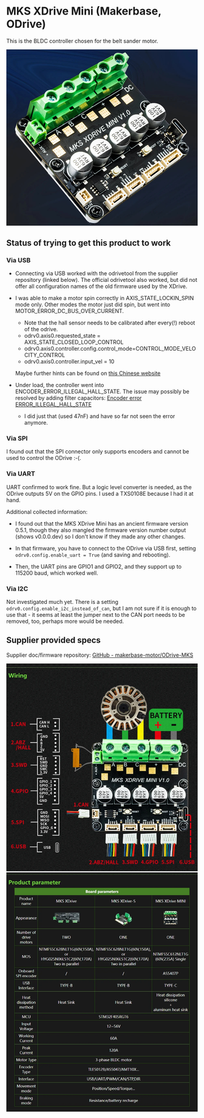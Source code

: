 # MKS XDrive Mini (Makerbase, ODrive)

This is the BLDC controller chosen for the belt sander motor.

![MKS XDrive Mini](odrive.jpg)

## Status of trying to get this product to work

### Via USB

- Connecting via USB worked with the odrivetool from the supplier repository (linked below). The official odrivetool also worked, but did not offer all configuration names of the old firmware used by the XDrive.

- I was able to make a motor spin correctly in AXIS_STATE_LOCKIN_SPIN mode only. Other modes the motor just did spin, but went into MOTOR_ERROR_DC_BUS_OVER_CURRENT.
  * Note that the hall sensor needs to be calibrated after every(!) reboot of the odrive.
  * odrv0.axis0.requested_state = AXIS_STATE_CLOSED_LOOP_CONTROL
  * odrv0.axis0.controller.config.control_mode=CONTROL_MODE_VELOCITY_CONTROL
  * odrv0.axis0.controller.input_vel = 10
  
  Maybe further hints can be found on [this Chinese website](https://blog.csdn.net/gjy_skyblue/category_10813011.html?spm=1001.2014.3001.5482)

- Under load, the controller went into ENCODER_ERROR_ILLEGAL_HALL_STATE. The issue may possibly be resolved by adding filter capacitors: [Encoder error ERROR_ILLEGAL_HALL_STATE](https://discourse.odriverobotics.com/t/encoder-error-error-illegal-hall-state/1047/7)
  * I did just that (used 47nF) and have so far not seen the error anymore.

### Via SPI

I found out that the SPI connector only supports encoders and cannot be used to control the ODrive :-(.

### Via UART

UART confirmed to work fine. But a logic level converter is needed, as the ODrive outputs 5V on the
GPIO pins. I used a TXS0108E because I had it at hand.

Additional collected information:

- I found out that the MKS XDrive Mini has an ancient firmware version 0.5.1, though they also mangled the firmware version number output (shows v0.0.0.dev) so I don't know if they made any other changes.

- In that firmware, you have to connect to the ODrive via USB first, setting `odrv0.config.enable_uart = True` (and saving and rebooting).

- Then, the UART pins are GPIO1 and GPIO2, and they support up to 115200 baud, which worked well.

### Via I2C

Not investigated much yet. There is a setting `odrv0.config.enable_i2c_instead_of_can`, but I am not sure if it is enough to use that - it seems at least the jumper next to the CAN port needs to be removed, too, perhaps more would be needed.

## Supplier provided specs

Supplier doc/firmware repository: [GitHub - makerbase-motor/ODrive-MKS](https://github.com/makerbase-motor/ODrive-MKS)

![Pinout](pinout.webp)
![Specs](specs.webp)
